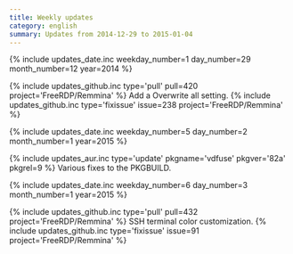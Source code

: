 ```yaml
---
title: Weekly updates
category: english
summary: Updates from 2014-12-29 to 2015-01-04
---
```


{% include updates_date.inc weekday_number=1 day_number=29 month_number=12 year=2014 %}

{% include updates_github.inc type='pull' pull=420 project='FreeRDP/Remmina' %}
Add a Overwrite all setting.
{% include updates_github.inc type='fixissue' issue=238 project='FreeRDP/Remmina' %}

{% include updates_date.inc weekday_number=5 day_number=2 month_number=1 year=2015 %}

{% include updates_aur.inc type='update' pkgname='vdfuse' pkgver='82a' pkgrel=9 %}
Various fixes to the PKGBUILD.

{% include updates_date.inc weekday_number=6 day_number=3 month_number=1 year=2015 %}

{% include updates_github.inc type='pull' pull=432 project='FreeRDP/Remmina' %}
SSH terminal color customization.
{% include updates_github.inc type='fixissue' issue=91 project='FreeRDP/Remmina' %}
